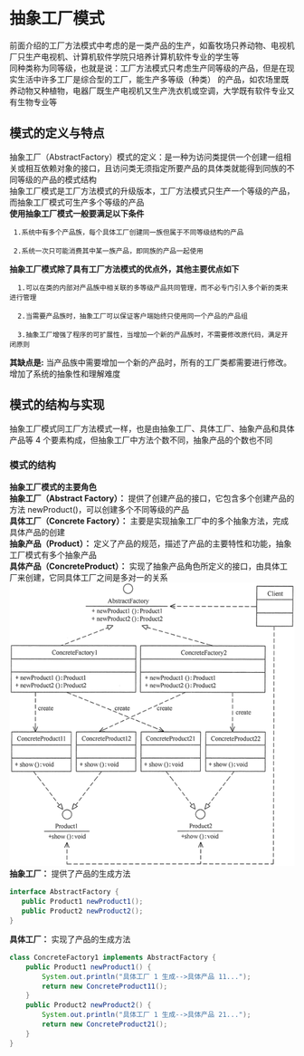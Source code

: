 # 抽象工厂模式
前面介绍的工厂方法模式中考虑的是一类产品的生产，如畜牧场只养动物、电视机厂只生产电视机、计算机软件学院只培养计算机软件专业的学生等  
同种类称为同等级，也就是说：工厂方法模式只考虑生产同等级的产品，但是在现实生活中许多工厂是综合型的工厂，能生产多等级（种类） 的产品，如农场里既养动物又种植物，电器厂既生产电视机又生产洗衣机或空调，大学既有软件专业又有生物专业等  
## 模式的定义与特点
抽象工厂（AbstractFactory）模式的定义：是一种为访问类提供一个创建一组相关或相互依赖对象的接口，且访问类无须指定所要产品的具体类就能得到同族的不同等级的产品的模式结构  
抽象工厂模式是工厂方法模式的升级版本，工厂方法模式只生产一个等级的产品，而抽象工厂模式可生产多个等级的产品  
**使用抽象工厂模式一般要满足以下条件**  
     
     1.系统中有多个产品族，每个具体工厂创建同一族但属于不同等级结构的产品
     
     2.系统一次只可能消费其中某一族产品，即同族的产品一起使用
     
 **抽象工厂模式除了具有工厂方法模式的优点外，其他主要优点如下**  
      
      1.可以在类的内部对产品族中相关联的多等级产品共同管理，而不必专门引入多个新的类来进行管理
      
      2.当需要产品族时，抽象工厂可以保证客户端始终只使用同一个产品的产品组
      
      3.抽象工厂增强了程序的可扩展性，当增加一个新的产品族时，不需要修改原代码，满足开闭原则
      
  **其缺点是:** 当产品族中需要增加一个新的产品时，所有的工厂类都需要进行修改。增加了系统的抽象性和理解难度  
  
 ## 模式的结构与实现
抽象工厂模式同工厂方法模式一样，也是由抽象工厂、具体工厂、抽象产品和具体产品等 4 个要素构成，但抽象工厂中方法个数不同，抽象产品的个数也不同  
### 模式的结构
**抽象工厂模式的主要角色**  
      **抽象工厂（Abstract Factory）：** 提供了创建产品的接口，它包含多个创建产品的方法 newProduct()，可以创建多个不同等级的产品  
      **具体工厂（Concrete Factory）：** 主要是实现抽象工厂中的多个抽象方法，完成具体产品的创建  
      **抽象产品（Product）：** 定义了产品的规范，描述了产品的主要特性和功能，抽象工厂模式有多个抽象产品  
      **具体产品（ConcreteProduct）：** 实现了抽象产品角色所定义的接口，由具体工厂来创建，它同具体工厂之间是多对一的关系  
![结构图](image/抽象工厂模式/1.gif)  
**抽象工厂：** 提供了产品的生成方法
 ```java
interface AbstractFactory {
    public Product1 newProduct1();
    public Product2 newProduct2();
}
```
**具体工厂：** 实现了产品的生成方法
```java
class ConcreteFactory1 implements AbstractFactory {
    public Product1 newProduct1() {
        System.out.println("具体工厂 1 生成-->具体产品 11...");
        return new ConcreteProduct11();
    }
    public Product2 newProduct2() {
        System.out.println("具体工厂 1 生成-->具体产品 21...");
        return new ConcreteProduct21();
    }
}
```
